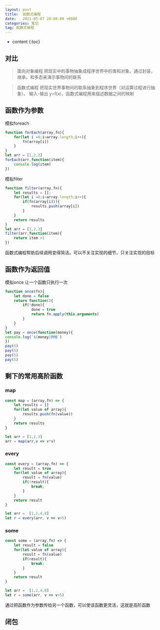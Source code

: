 ```yaml
---
layout: post
title:  函数式编程
date:   2021-05-07 20:00:00 +0800
categories: 笔记
tag: 函数式编程
---
```

* content
{:toc}

## 对比

>面向对象编程
把现实中的事物抽象成程序世界中的类和对象。通过封装，继承，和多态来演示事物间的联系

>函数式编程
把现实世界事物间的联系抽象到程序世界（对运算过程进行抽象）。
输入-输出
y=f(x)，函数式编程用来描述数据之间的映射

## 函数作为参数

模拟foreach

```js
function forEach(array,fn){
    for(let i =0;i<array.length;i++){
        fn(array[i])
    }
}
let arr = [1,2,3]
forEach(arr,function(item){
    console.log(item)
})
```

模拟filter

```js
function filter(array,fn){
    let results = [];
    for(let i =0;i<array.length;i++){
        if(fn(array[i])){
            results.push(array[i])
        }
    }
    return results
}
let arr = [1,2,3]
filter(arr,function(item){
    return item >1
})
```

函数式编程帮助后续调用变得简洁。可以不关注实现的细节，只关注实现的目标

## 函数作为返回值

模拟once
让一个函数只执行一次

```js
function once(fn){
    let done = false
    return function(){
        if(!done){
            done = true
            return fn.apply(this,arguments)
        }
    }
}
let pay = once(function(money){
console.log(`${money}RMB`)
})
pay(5)
pay(5)
pay(5)
pay(5)
```

## 剩下的常用高阶函数

### map

```js
const map = (array,fn) => {
    let results = []
    for(let value of array){
        results.push(fn(value))
    }
    return results
}

let arr = [1,2,3]
arr = map(arr,v => v*v)
```

### every

```js
const every = (array,fn) => {
    let result = true
    for(let value of array){
        result = fn(value)
        if(!result){
            break;
        }
    }
    return result
}

let arr =  [1,2,4,8]
let r = every(arr, v => v>5)
```

### some

```js
const some = (array,fn) => {
    let result = false
    for(let value of array){
        result = fn(value)
        if(result){
            break;
        }
    }
    return result
}

let arr =  [1,2,4,8]
let r = some(arr, v => v>5)
```

通过把函数作为参数传给另一个函数，可以使该函数更灵活，这就是高阶函数

## 闭包
